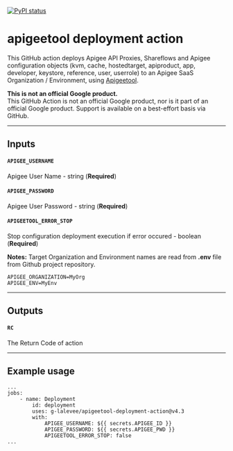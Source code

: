 [![PyPI status](https://img.shields.io/pypi/status/ansicolortags.svg)](https://pypi.python.org/pypi/ansicolortags/) 

# apigeetool deployment action 

This GitHub action deploys Apigee API Proxies, Shareflows and Apigee configuration objects (kvm, cache, hostedtarget, apiproduct, app, developer, keystore, reference, user, userrole) to an Apigee SaaS Organization / Environment, using  [Apigeetool](https://www.npmjs.com/package/apigeetool).

**This is not an official Google product.**<BR>This GitHub Action is not an official Google product, nor is it part of an official Google product. Support is available on a best-effort basis via GitHub.

***

## Inputs

#### `APIGEE_USERNAME`
Apigee User Name - string (**Required**)

#### `APIGEE_PASSWORD`
Apigee User Password - string (**Required**)

#### `APIGEETOOL_ERROR_STOP`
Stop configuration deployment execution if error occured - boolean (**Required**)

**Notes:** Target Organization and Environment names are read from **.env** file from Github project repository. 

    APIGEE_ORGANIZATION=MyOrg
    APIGEE_ENV=MyEnv

*** 

## Outputs

#### `RC`

The Return Code of action

***

## Example usage
    ...
    jobs:
        - name: Deployment
            id: deployment
            uses: g-lalevee/apigeetool-deployment-action@v4.3
            with:
                APIGEE_USERNAME: ${{ secrets.APIGEE_ID }}
                APIGEE_PASSWORD: ${{ secrets.APIGEE_PWD }}  
                APIGEETOOL_ERROR_STOP: false
    ...




